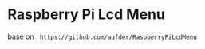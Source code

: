 Raspberry Pi Lcd Menu
==================
base on :  `https://github.com/aufder/RaspberryPiLcdMenu`

